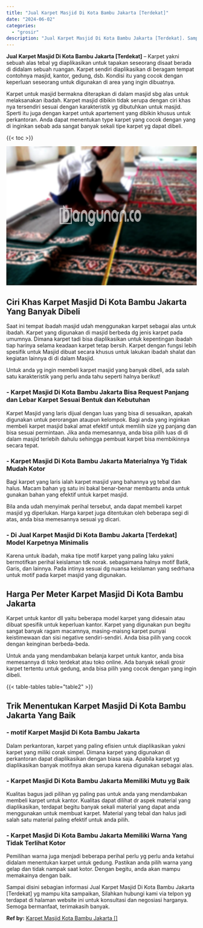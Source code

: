 ```yaml
---
title: "Jual Karpet Masjid Di Kota Bambu Jakarta [Terdekat]"
date: "2024-06-02"
categories: 
  - "grosir"
description: "Jual Karpet Masjid Di Kota Bambu Jakarta [Terdekat]. Sampai disini sebagian informasi Jual Karpet Masjid Di Kota Bambu Jakarta [Terdekat] yg mampu kita sam..."
---
```


**Jual Karpet Masjid Di Kota Bambu Jakarta \[Terdekat\]** – Karpet yakni sebuah alas tebal yg diaplikasikan untuk tapakan seseorang disaat berada di didalam sebuah ruangan. Karpet sendiri diaplikasikan di beragam tempat contohnya masjid, kantor, gedung, dsb. Kondisi itu yang cocok dengan keperluan seseorang untuk digunakan di area yang ingin dibuatnya.

Karpet untuk masjid bermakna diterapkan di dalam masjid sbg alas untuk melaksanakan ibadah. Karpet masjid dibikin tidak serupa dengan ciri khas nya tersendiri sesuai dengan karakteristik yg dibutuhkan untuk masjid. Sperti itu juga dengan karpet untuk apartement yang dibikin khusus untuk perkantoran. Anda dapat menentukan type karpet yang cocok dengan yang di inginkan sebab ada sangat banyak sekali tipe karpet yg dapat dibeli.

{{< toc >}}

![Jual Karpet Masjid Di Kota Bambu Jakarta [Terdekat]](/images/grosir-karpet-murah-37.png)

## Ciri Khas Karpet Masjid Di Kota Bambu Jakarta Yang Banyak Dibeli

Saat ini tempat ibadah masjid udah menggunakan karpet sebagai alas untuk ibadah. Karpet yang digunakan di masjid berbeda dg jenis karpet pada umumnya. Dimana karpet tadi bisa diaplikasikan untuk kepentingan ibadah tiap harinya selama keadaan karpet tetap bersih. Karpet dengan fungsi lebih spesifik untuk Masjid dibuat secara khusus untuk lakukan ibadah shalat dan kegiatan lainnya di di dalam Masjid.

Untuk anda yg ingin membeli karpet masjid yang banyak dibeli, ada salah satu karakteristik yang perlu anda tahu seperti halnya berikut!

### \- Karpet Masjid Di Kota Bambu Jakarta Bisa Request Panjang dan Lebar Karpet Sesuai Bentuk dan Kebutuhan

Karpet Masjid yang laris dijual dengan luas yang bisa di sesuaikan, apakah digunakan untuk perorangan ataupun kelompok. Bagi anda yang inginkan membeli karpet masjid bakal amat efektif untuk memliih size yg panjang dan bisa sesuai permintaan. Jika anda memesannya, anda bisa pilih luas di di dalam masjid terlebih dahulu sehingga pembuat karpet bisa membikinnya secara tepat.

### \- Karpet Masjid Di Kota Bambu Jakarta Materialnya Yg Tidak Mudah Kotor

Bagi karpet yang laris ialah karpet masjid yang bahannya yg tebal dan halus. Macam bahan yg satu ini bakal benar-benar membantu anda untuk gunakan bahan yang efektif untuk karpet masjid.

Bila anda udah menyimak perihal tersebut, anda dapat membeli karpet masjid yg diperlukan. Harga karpet juga ditentukan oleh beberapa segi di atas, anda bisa memesannya sesuai yg dicari.

### \- Di Jual Karpet Masjid Di Kota Bambu Jakarta \[Terdekat\] Model Karpetnya Minimalis

Karena untuk ibadah, maka tipe motif karpet yang paling laku yakni bermotifkan perihal keislaman tdk norak. sebagaimana halnya motif Batik, Garis, dan lainnya. Pada intinya sesuai dg nuansa keislaman yang sedrhana untuk motif pada karpet masjid yang digunakan.

## Harga Per Meter Karpet Masjid Di Kota Bambu Jakarta

Karpet untuk kantor dll yaitu beberapa model karpet yang didesain atau dibuat spesifik untuk keperluan kantor. Karpet yang digunakan pun begitu sangat banyak ragam macamnya, masing-maisng karpet punyai keistimewaan dan sisi negative sendiri-sendiri. Anda bisa pilih yang cocok dengan keinginan berbeda-beda.

Untuk anda yang mendambakan belanja karpet untuk kantor, anda bisa memesannya di toko terdekat atau toko online. Ada banyak sekali grosir karpet tertentu untuk gedung, anda bisa pilih yang cocok dengan yang ingin dibeli.

{{< table-tables table="table2" >}}

## Trik Menentukan Karpet Masjid Di Kota Bambu Jakarta Yang Baik

### \- motif Karpet Masjid Di Kota Bambu Jakarta

Dalam perkantoran, karpet yang paling efisien untuk diaplikasikan yakni karpet yang miliki corak simpel. Dimana karpet yang digunakan di perkantoran dapat diaplikasikan dengan biasa saja. Apabila karpet yg diaplikasikan banyak motifnya akan serupa karena digunakan sebagai alas.

### \- Karpet Masjid Di Kota Bambu Jakarta Memiliki Mutu yg Baik

Kualitas bagus jadi pilihan yg paling pas untuk anda yang mendambakan membeli karpet untuk kantor. Kualitas dapat dilihat dr aspek material yang diaplikasikan, terdapat begitu banyak sekali material yang dapat anda menggunakan untuk membuat karpet. Material yang tebal dan halus jadi salah satu material paling efektif untuk anda pilih.

### \- Karpet Masjid Di Kota Bambu Jakarta Memiliki Warna Yang Tidak Terlihat Kotor

Pemilihan warna juga menjadi beberapa perihal perlu yg perlu anda ketahui didalam menentukan karpet untuk gedung. Pastikan anda pilih warna yang gelap dan tidak nampak saat kotor. Dengan begitu, anda akan mampu memakainya dengan baik.

Sampai disini sebagian informasi Jual Karpet Masjid Di Kota Bambu Jakarta \[Terdekat\] yg mampu kita sampaikan, Silahkan hubungi kami via telpon yg terdapat di halaman website ini untuk konsultasi dan negosiasi harganya. Semoga bermanfaat, terimakasih banyak.

**Ref by:**  [Karpet Masjid Kota Bambu Jakarta []](https://id.wikipedia.org/wiki/Karpet)
